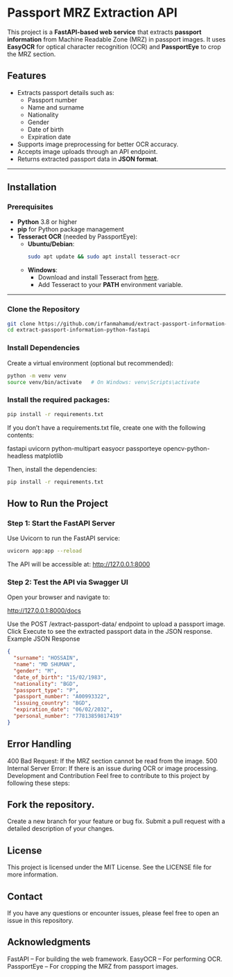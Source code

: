 # Passport MRZ Extraction API

This project is a **FastAPI-based web service** that extracts **passport information** from Machine Readable Zone (MRZ) in passport images. It uses **EasyOCR** for optical character recognition (OCR) and **PassportEye** to crop the MRZ section.

## Features
- Extracts passport details such as:
  - Passport number
  - Name and surname
  - Nationality
  - Gender
  - Date of birth
  - Expiration date
- Supports image preprocessing for better OCR accuracy.
- Accepts image uploads through an API endpoint.
- Returns extracted passport data in **JSON format**.

---

## Installation

### Prerequisites
- **Python** 3.8 or higher
- **pip** for Python package management
- **Tesseract OCR** (needed by PassportEye):
  - **Ubuntu/Debian**:
    ```bash
    sudo apt update && sudo apt install tesseract-ocr
    ```
  - **Windows**:
    - Download and install Tesseract from [here](https://github.com/tesseract-ocr/tesseract).
    - Add Tesseract to your **PATH** environment variable.

---


### Clone the Repository

```bash
git clone https://github.com/irfanmahamud/extract-passport-information-python-fastapi.git
cd extract-passport-information-python-fastapi
```

### Install Dependencies
Create a virtual environment (optional but recommended):

```bash
python -m venv venv
source venv/bin/activate   # On Windows: venv\Scripts\activate
```

### Install the required packages:

```bash
pip install -r requirements.txt
```
If you don’t have a requirements.txt file, create one with the following contents:

fastapi
uvicorn
python-multipart
easyocr
passporteye
opencv-python-headless
matplotlib

Then, install the dependencies:

```bash
pip install -r requirements.txt
```
## How to Run the Project
### Step 1: Start the FastAPI Server
Use Uvicorn to run the FastAPI service:

```bash
uvicorn app:app --reload
```

The API will be accessible at: http://127.0.0.1:8000

### Step 2: Test the API via Swagger UI
Open your browser and navigate to:

http://127.0.0.1:8000/docs

Use the POST /extract-passport-data/ endpoint to upload a passport image.
Click Execute to see the extracted passport data in the JSON response.
Example JSON Response

```json
{
  "surname": "HOSSAIN",
  "name": "MD SHUMAN",
  "gender": "M",
  "date_of_birth": "15/02/1983",
  "nationality": "BGD",
  "passport_type": "P",
  "passport_number": "A00993322",
  "issuing_country": "BGD",
  "expiration_date": "06/02/2032",
  "personal_number": "77813859817419"
}
```

## Error Handling

400 Bad Request: If the MRZ section cannot be read from the image.
500 Internal Server Error: If there is an issue during OCR or image processing.
Development and Contribution
Feel free to contribute to this project by following these steps:

## Fork the repository.
Create a new branch for your feature or bug fix.
Submit a pull request with a detailed description of your changes.

## License
This project is licensed under the MIT License. See the LICENSE file for more information.

## Contact
If you have any questions or encounter issues, please feel free to open an issue in this repository.

## Acknowledgments
FastAPI – For building the web framework.
EasyOCR – For performing OCR.
PassportEye – For cropping the MRZ from passport images.


